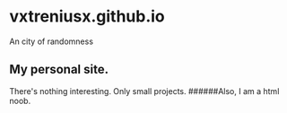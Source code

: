 # vxtreniusx.github.io
An city of randomness

## My personal site.
There's nothing interesting. Only small projects.
######Also, I am a html noob.
